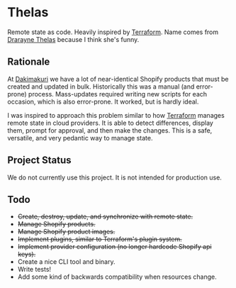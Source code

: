 # Thelas

Remote state as code. Heavily inspired by [Terraform](https://www.terraform.io/). Name comes from [Drarayne Thelas](https://en.uesp.net/wiki/Morrowind:Drarayne_Thelas) because I think she's funny.

## Rationale

At [Dakimakuri](https://dakimakuri.com) we have a lot of near-identical Shopify products that must be created and updated in bulk. Historically this was a manual (and error-prone) process. Mass-updates required writing new scripts for each occasion, which is also error-prone. It worked, but is hardly ideal.

I was inspired to approach this problem similar to how [Terraform](https://www.terraform.io/) manages remote state in cloud providers. It is able to detect differences, display them, prompt for approval, and then make the changes. This is a safe, versatile, and very pedantic way to manage state.

## Project Status

We do not currently use this project. It is not intended for production use.

## Todo

* ~~Create, destroy, update, and synchronize with remote state.~~
* ~~Manage Shopify products.~~
* ~~Manage Shopify product images.~~
* ~~Implement plugins, similar to Terraform's plugin system.~~
* ~~Implement provider configuration (no longer hardcode Shopify api keys).~~
* Create a nice CLI tool and binary.
* Write tests!
* Add some kind of backwards compatibility when resources change.
